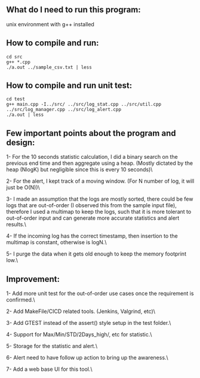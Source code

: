 ## What do I need to run this program: 
unix environment with g++ installed

## How to compile and run:
```
cd src
g++ *.cpp
./a.out ../sample_csv.txt | less
```

## How to compile and run unit test:
```
cd test
g++ main.cpp -I../src/ ../src/log_stat.cpp ../src/util.cpp ../src/log_manager.cpp ../src/log_alert.cpp
./a.out | less
```

## Few important points about the program and design:
1- For the 10 seconds statistic calculation, I did a binary search on the previous end time and then aggregate using a heap. (Mostly dictated by the heap (NlogK) but negligible since this is every 10 seconds)\

2- For the alert, I kept track of a moving window. (For N number of log, it will just be O(N))\

3- I made an assumption that the logs are mostly sorted, there could be few logs that are out-of-order (I observed this from the sample input file), therefore I used a multimap to keep the logs, such that it is more tolerant to out-of-order input and can generate more accurate statistics and alert results.\

4- If the incoming log has the correct timestamp, then insertion to the multimap is constant, otherwise is logN.\

5- I purge the data when it gets old enough to keep the memory footprint low.\


## Improvement:
1- Add more unit test for the out-of-order use cases once the requirement is confirmed.\

2- Add MakeFile/CICD related tools. (Jenkins, Valgrind, etc)\

3- Add GTEST instead of the assert() style setup in the test folder.\

4- Support for Max/Min/STD/2Days_high/, etc for statistic.\

5- Storage for the statistic and alert.\

6- Alert need to have follow up action to bring up the awareness.\

7- Add a web base UI for this tool.\

